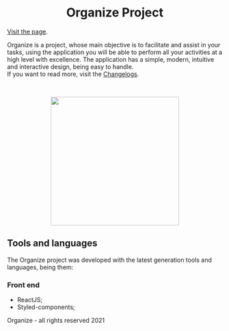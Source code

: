<h1 align="center"> Organize Project </h1>
<a href="https://organize.vercel.app/" target="_black">Visit the page</a>.

   Organize is a project, whose main objective is to facilitate and assist in your tasks, using the application you will be able to perform all your activities at a high level with excellence. The application has a simple, modern, intuitive and interactive design, being easy to handle.
   <br />
   If you want to read more, visit the <a href="https://github.com/AntonioLourencos/Organize/blob/master/Update/Changelog.md">Changelogs</a>.
   
 <br />
 
<p align="center">
<img width="300" src="https://i.imgur.com/oKhimJk.png" />
</p>

## Tools and languages 
  The Organize project was developed with the latest generation tools and languages, being them:
  
 ### Front end
<ul>
  <li> ReactJS; </li>
  <li> Styled-components; </li>
</ul>

Organize - all rights reserved 2021
